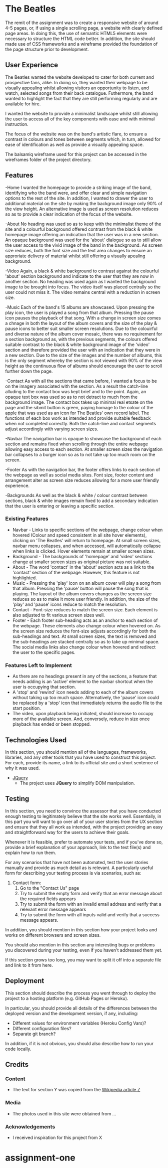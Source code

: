 # The Beatles

The remit of the assignment was to create a responsive website of around 4-5 pages, or, if using a single scrolling page, a website with clearly defined page areas. In doing this, the use of semantic HTML5 elements were necessary to structure the HTML code better. In addition, the site should made use of CSS frameworks and a wireframe provided the foundation of the page structure prior to development.

## User Experience
 
 The Beatles wanted the website developed to cater for both current and prospective fans, alike. In doing so, they wanted their webpage to be visually appealing whilst allowing visitors an opportunity to listen, and watch, selected songs from their back catalogue. Futhermore, the band wanted to highlight the fact that they are still performing regularly and are available for hire.
 
 I wanted the website to provide a minimalist landscape whilst still allowing the user to access all of the key components with ease and with minimal instruction.
 
 The focus of the website was on the band's artistic flare, to ensure a contrast in colours and tones between segments which, in turn, allowed for ease of identification as well as provide a visually appealing space.
 
 The balsamiq wireframe used for this project can be accessed in the wireframes folder of the project directory.

## Features

-Home
I wanted the homepage to provide a striking image of the band, identifying who the band were, and offer clear and simple navigation options to the rest of the site. In addition, I wanted to drawer the user to additional material on the site by making the background image only 90% of the view height.
An alternative image is used as screen resolution reduces so as to provide a clear indication of the focus of the website.

-About
No heading was used so as to keep with the minimalist theme of the site and a colourful background offered contrast from the black & white homepage image offering an indication that the user was in a new section.
An opaque background was used for the 'about' dialogue so as to still allow the user access to the vivid image of the band in the background.
As screen size reduces, both the font size and the text area changes to ensure an approriate delivery of material whilst still offering a visually apealing background.

-Video
Again, a black & white background to contrast against the colourful 'about' section background and indicate to the user that they are now in another section.
No heading was used again as I wanted the background image to be brought into focus.
The video itself was placed centrally so the user could not miss it.
The video remains central with a reduction in screen size.

-Music
Each of the band's 15 albums are showcased. Upon pressing the play icon, the user is played a song from that album. Pressing the pause icon pauses the playback of that song.
With a change in screen size comes a chnage in both the layout of the album covers and the size of the play & pause icons to better suit smaller screen resolutions.
Due to the colouirful and diverse nature of the album cover mosaic, there was no requirement for a section background as, with the previous segments, the colours offered suitable contrast to the black & white background image of the 'video' section and therefore provided the user with an indication that they were in a new section.
Due to the size of the images and the number of albums, this is the only segment whereby the section is not viewed with 90% of the view height as the continuous flow of albums should encourage the user to scroll further down the page.

-Contact
As with all the sections that came before, I wanted a focus to be on the imagery associated with the section. As a result the catch-line alluding to the contact box was kept brief and to the point.
Again, an opaque text box was used so as to not detract to much from the background image.
The contact box takes up minimal real etsate on the page and the sibmit button is green, paying homage to the colour of the apple that was used as an icon for The Beatles' own record label.
The functions of each box work as intended and provide suitable feedback when not completed correctly.
Both the catch-line and contact segments adjust accordingly with varying screen sizes.

-Navbar
The navigation bar is opaque to showcase the background of each section and remains fixed when scrolling through the entire webpage allowing easy access to each section.
At smaller screen sizes the navigation bar collapses to a burger icon so as to not take up too much room on the screen.

-Footer
As with the navigation bar, the footer offers links to each section of the webpage as well as social media sites.
Font size, footer content and arrangement alter as screen size reduces allowing for a more user friendly experience.

-Backgrounds
As well as the black & white / colour contrast between sections, black & white images remain fixed to add a secondary indication that the user is entering or leaving a specific section.

### Existing Features
- Navbar - Links to specific sections of the webpage, change colour when hovered (Colour and speed consistent in all site hover elements), clicking on 'The Beatles' will return to homepage. At small screen sizes, navbar menu collapses, and when accessed, will automatically collapse when links is clicked. Hover elements remain at smaller screen sizes.
- Background - The backgrounds of 'homepage' and 'video' sections change at smaller screen sizes as original picture was not suitable.
- About - The word 'contact' in the 'about' section acts as a link to the 'contact' section of the webpage. However, this feature is not highlighted.
- Music - Pressing the 'play' icon on an album cover will play a song from that album. Pressing the 'pause' button will pause the song that is playing. The layout of the album covers changes as the screen size reduces so as to make it more user friendly. In addition, the size of the 'play' and 'pause' icons reduce to match the resolution.
- Contact - Font-size reduces to match the screen size. Each element is also adjusted to fit various screen sizes well.
- Footer - Each footer sub-heading acts as an anchor to each section of the webpage. These elements also change colour when hovered on. As the screen size reduces the font-size adjusts accordingly for both the sub-headings and text. At small screen sizes, the text is removed and the sub-headings are stacked centrally so as to take up minimal space. The social media links also change colour when hovered and redirect the user to the specific pages.

### Features Left to Implement
- As there are no headings present in any of the sections, a feature that needs adding is an 'active' element to the navbar shortcut when the user is occupying that section.
- A 'stop' and 'rewind' icon needs adding to each of the album covers without taking up too much space. Alternatively, the 'pause' icon could be replaced by a 'stop' icon that immediately returns the audio file to the start position.
- The video, upon playback being initiated, should increase to occupy more of the available screen. And, conversely, reduce in size once playback has ended or been stopped.

## Technologies Used

In this section, you should mention all of the languages, frameworks, libraries, and any other tools that you have used to construct this project. For each, provide its name, a link to its official site and a short sentence of why it was used.

- [JQuery](https://jquery.com)
    - The project uses **JQuery** to simplify DOM manipulation.


## Testing

In this section, you need to convince the assessor that you have conducted enough testing to legitimately believe that the site works well. Essentially, in this part you will want to go over all of your user stories from the UX section and ensure that they all work as intended, with the project providing an easy and straightforward way for the users to achieve their goals.

Whenever it is feasible, prefer to automate your tests, and if you've done so, provide a brief explanation of your approach, link to the test file(s) and explain how to run them.

For any scenarios that have not been automated, test the user stories manually and provide as much detail as is relevant. A particularly useful form for describing your testing process is via scenarios, such as:

1. Contact form:
    1. Go to the "Contact Us" page
    2. Try to submit the empty form and verify that an error message about the required fields appears
    3. Try to submit the form with an invalid email address and verify that a relevant error message appears
    4. Try to submit the form with all inputs valid and verify that a success message appears.

In addition, you should mention in this section how your project looks and works on different browsers and screen sizes.

You should also mention in this section any interesting bugs or problems you discovered during your testing, even if you haven't addressed them yet.

If this section grows too long, you may want to split it off into a separate file and link to it from here.

## Deployment

This section should describe the process you went through to deploy the project to a hosting platform (e.g. GitHub Pages or Heroku).

In particular, you should provide all details of the differences between the deployed version and the development version, if any, including:
- Different values for environment variables (Heroku Config Vars)?
- Different configuration files?
- Separate git branch?

In addition, if it is not obvious, you should also describe how to run your code locally.


## Credits

### Content
- The text for section Y was copied from the [Wikipedia article Z](https://en.wikipedia.org/wiki/Z)

### Media
- The photos used in this site were obtained from ...

### Acknowledgements

- I received inspiration for this project from X
# assignment-one
